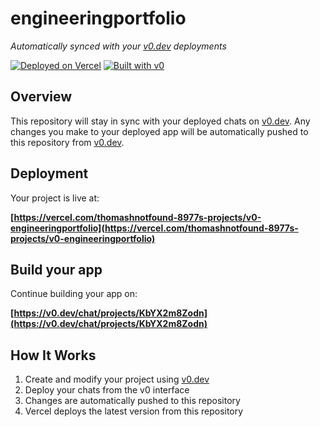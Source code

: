 # engineeringportfolio

*Automatically synced with your [v0.dev](https://v0.dev) deployments*

[![Deployed on Vercel](https://img.shields.io/badge/Deployed%20on-Vercel-black?style=for-the-badge&logo=vercel)](https://vercel.com/thomashnotfound-8977s-projects/v0-engineeringportfolio)
[![Built with v0](https://img.shields.io/badge/Built%20with-v0.dev-black?style=for-the-badge)](https://v0.dev/chat/projects/KbYX2m8Zodn)

## Overview

This repository will stay in sync with your deployed chats on [v0.dev](https://v0.dev).
Any changes you make to your deployed app will be automatically pushed to this repository from [v0.dev](https://v0.dev).

## Deployment

Your project is live at:

**[https://vercel.com/thomashnotfound-8977s-projects/v0-engineeringportfolio](https://vercel.com/thomashnotfound-8977s-projects/v0-engineeringportfolio)**

## Build your app

Continue building your app on:

**[https://v0.dev/chat/projects/KbYX2m8Zodn](https://v0.dev/chat/projects/KbYX2m8Zodn)**

## How It Works

1. Create and modify your project using [v0.dev](https://v0.dev)
2. Deploy your chats from the v0 interface
3. Changes are automatically pushed to this repository
4. Vercel deploys the latest version from this repository
